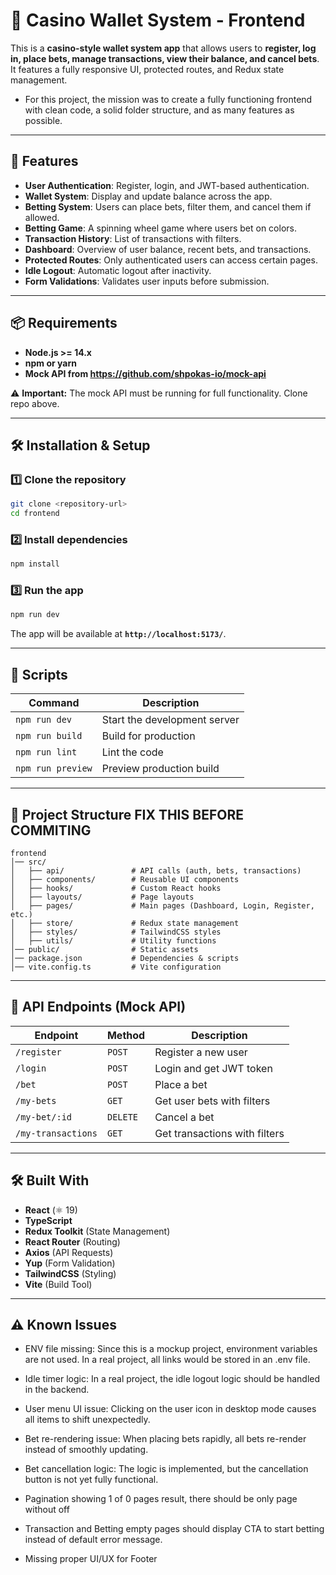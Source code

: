 # 🚀 Casino Wallet System - Frontend

This is a **casino-style wallet system app** that allows users to **register, log in, place bets, manage transactions, view their balance, and cancel bets**. It features a fully responsive UI, protected routes, and Redux state management.

- For this project, the mission was to create a fully functioning frontend with clean code, a solid folder structure, and as many features as possible.

---

## 📌 Features

- **User Authentication**: Register, login, and JWT-based authentication.
- **Wallet System**: Display and update balance across the app.
- **Betting System**: Users can place bets, filter them, and cancel them if allowed.
- **Betting Game**: A spinning wheel game where users bet on colors.
- **Transaction History**: List of transactions with filters.
- **Dashboard**: Overview of user balance, recent bets, and transactions.
- **Protected Routes**: Only authenticated users can access certain pages.
- **Idle Logout**: Automatic logout after inactivity.
- **Form Validations**: Validates user inputs before submission.

---

## 📦 Requirements

- **Node.js >= 14.x**
- **npm or yarn**
- **Mock API from https://github.com/shpokas-io/mock-api**

⚠️ **Important:** The mock API must be running for full functionality. Clone repo above.

---

## 🛠️ Installation & Setup

### 1️⃣ Clone the repository

```bash
git clone <repository-url>
cd frontend
```

### 2️⃣ Install dependencies

```bash
npm install
```

### 3️⃣ Run the app

```bash
npm run dev
```

The app will be available at **`http://localhost:5173/`**.

---

## 🔧 Scripts

| Command           | Description                  |
| ----------------- | ---------------------------- |
| `npm run dev`     | Start the development server |
| `npm run build`   | Build for production         |
| `npm run lint`    | Lint the code                |
| `npm run preview` | Preview production build     |

---

## 📂 Project Structure FIX THIS BEFORE COMMITING

```
frontend
│── src/
│   ├── api/               # API calls (auth, bets, transactions)
│   ├── components/        # Reusable UI components
│   ├── hooks/             # Custom React hooks
│   ├── layouts/           # Page layouts
│   ├── pages/             # Main pages (Dashboard, Login, Register, etc.)
│   ├── store/             # Redux state management
│   ├── styles/            # TailwindCSS styles
│   ├── utils/             # Utility functions
│── public/                # Static assets
│── package.json           # Dependencies & scripts
│── vite.config.ts         # Vite configuration
```

---

## 🔗 API Endpoints (Mock API)

| Endpoint           | Method   | Description                   |
| ------------------ | -------- | ----------------------------- |
| `/register`        | `POST`   | Register a new user           |
| `/login`           | `POST`   | Login and get JWT token       |
| `/bet`             | `POST`   | Place a bet                   |
| `/my-bets`         | `GET`    | Get user bets with filters    |
| `/my-bet/:id`      | `DELETE` | Cancel a bet                  |
| `/my-transactions` | `GET`    | Get transactions with filters |

---

## 🛠 Built With

- **React** (⚛️ 19)
- **TypeScript**
- **Redux Toolkit** (State Management)
- **React Router** (Routing)
- **Axios** (API Requests)
- **Yup** (Form Validation)
- **TailwindCSS** (Styling)
- **Vite** (Build Tool)

---

## ⚠️ Known Issues

- ENV file missing: Since this is a mockup project, environment variables are not used. In a real project, all links would be stored in an .env file.

- Idle timer logic: In a real project, the idle logout logic should be handled in the backend.

- User menu UI issue: Clicking on the user icon in desktop mode causes all items to shift unexpectedly.

- Bet re-rendering issue: When placing bets rapidly, all bets re-render instead of smoothly updating.

- Bet cancellation logic: The logic is implemented, but the cancellation button is not yet fully functional.

- Pagination showing 1 of 0 pages result, there should be only page without off

- Transaction and Betting empty pages should display CTA to start betting instead of default error message.

- Missing proper UI/UX for Footer
